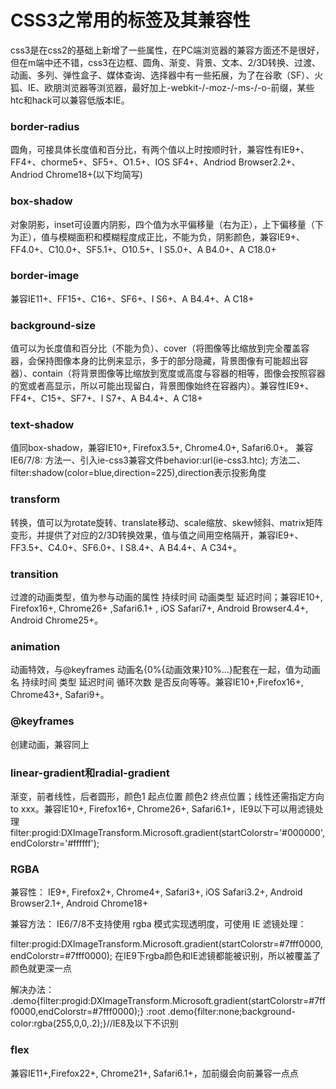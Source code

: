 # CSS3之常用的标签及其兼容性
css3是在css2的基础上新增了一些属性，在PC端浏览器的兼容方面还不是很好，但在m端中还不错，css3在边框、圆角、渐变、背景、文本、2/3D转换、过渡、动画、多列、弹性盒子、媒体查询、选择器中有一些拓展，为了在谷歌（SF）、火狐、IE、欧朋浏览器等浏览器，最好加上-webkit-/-moz-/-ms-/-o-前缀，某些htc和hack可以兼容低版本IE。
### border-radius
圆角，可接具体长度值和百分比，有两个值以上时按顺时针，兼容性有IE9+、FF4+、chorme5+、SF5+、O1.5+、IOS SF4+、Andriod Browser2.2+、Andriod Chrome18+(以下均简写)
### box-shadow
对象阴影，inset可设置内阴影，四个值为水平偏移量（右为正），上下偏移量（下为正），值与模糊面积和模糊程度成正比，不能为负，阴影颜色，兼容IE9+、FF4.0+、C10.0+、SF5.1+、O10.5+、I S5.0+、A B4.0+、A C18.0+
### border-image
兼容IE11+、FF15+、C16+、SF6+、I S6+、A B4.4+、A C18+
### background-size
值可以为长度值和百分比（不能为负）、cover（将图像等比缩放到完全覆盖容器，会保持图像本身的比例来显示，多于的部分隐藏，背景图像有可能超出容器）、contain（将背景图像等比缩放到宽度或高度与容器的相等，图像会按照容器的宽或者高显示，所以可能出现留白，背景图像始终在容器内）。兼容性IE9+、FF4+、C15+、SF7+、I S7+、A B4.4+、A C18+
### text-shadow
值同box-shadow，兼容IE10+, Firefox3.5+, Chrome4.0+, Safari6.0+。
兼容IE6/7/8:
方法一、引入ie-css3兼容文件behavior:url(ie-css3.htc);
方法二、 filter:shadow(color=blue,direction=225),direction表示投影角度
### transform
转换，值可以为rotate旋转、translate移动、scale缩放、skew倾斜、matrix矩阵变形，并提供了对应的2/3D转换效果，值与值之间用空格隔开，兼容IE9+、FF3.5+、C4.0+、SF6.0+、I S8.4+、A B4.4+、A C34+。
### transition
过渡的动画类型，值为参与动画的属性 持续时间 动画类型 延迟时间；兼容IE10+, Firefox16+, Chrome26+ ,Safari6.1+ , iOS Safari7+, Android Browser4.4+, Android Chrome25+。
### animation
动画特效，与@keyframes 动画名{0%{动画效果}10%...}配套在一起，值为动画名 持续时间 类型 延迟时间 循环次数 是否反向等等。兼容IE10+,Firefox16+, Chrome43+, Safari9+。
### @keyframes
创建动画，兼容同上
### linear-gradient和radial-gradient
渐变，前者线性，后者圆形，颜色1 起点位置 颜色2 终点位置；线性还需指定方向to xxx。兼容IE10+, Firefox16+, Chrome26+, Safari6.1+，IE9以下可以用滤镜处理filter:progid:DXImageTransform.Microsoft.gradient(startColorstr='#000000',endColorstr='#ffffff');
### RGBA
兼容性：
IE9+, Firefox2+, Chrome4+, Safari3+, iOS Safari3.2+, Android Browser2.1+, Android Chrome18+

兼容方法：
IE6/7/8不支持使用 rgba 模式实现透明度，可使用 IE 滤镜处理：

filter:progid:DXImageTransform.Microsoft.gradient(startColorstr=#7fff0000,endColorstr=#7fff0000);
在IE9下rgba颜色和IE滤镜都能被识别，所以被覆盖了颜色就更深一点

解决办法：
.demo{filter:progid:DXImageTransform.Microsoft.gradient(startColorstr=#7fff0000,endColorstr=#7fff0000);}
:root .demo{filter:none;background-color:rgba(255,0,0,.2);}//IE8及以下不识别
### flex
兼容IE11+,Firefox22+, Chrome21+, Safari6.1+，加前缀会向前兼容一点点